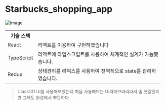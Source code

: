 # Starbucks_shopping_app

![image](https://user-images.githubusercontent.com/48292190/105739455-78f6fa00-5f7b-11eb-9142-3d9fac542171.png)

<table>
  <tr>
    <th>기술 스택</th>
    <td>
  </tr>
  <tr>
    <td>React</td>
    <td>리액트를 이용하여 구현하였습니다</td>
  </tr>
  <tr>
    <td>TypeScript</td>
    <td>리액트에 타입스크립트를 사용하여 체계적인 설계가 가능했습니다.</td>
  </tr>
  <tr>
    <td>Redux</td>
    <td>상태관리를 리덕스를 사용하여 전역적으로 state를 관리하였습니다.</td>
  </tr>
</table>

> Class101 UI를 사용해보았는데 처음 사용해보는 UI라이브러리라서 좀 헷갈렸지만 그래도 완성해서 뿌듯하다.
